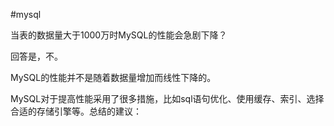 #mysql

当表的数据量大于1000万时MySQL的性能会急剧下降？

回答是，不。

MySQL的性能并不是随着数据量增加而线性下降的。

MySQL对于提高性能采用了很多措施，比如sql语句优化、使用缓存、索引、选择合适的存储引擎等。总结的建议：